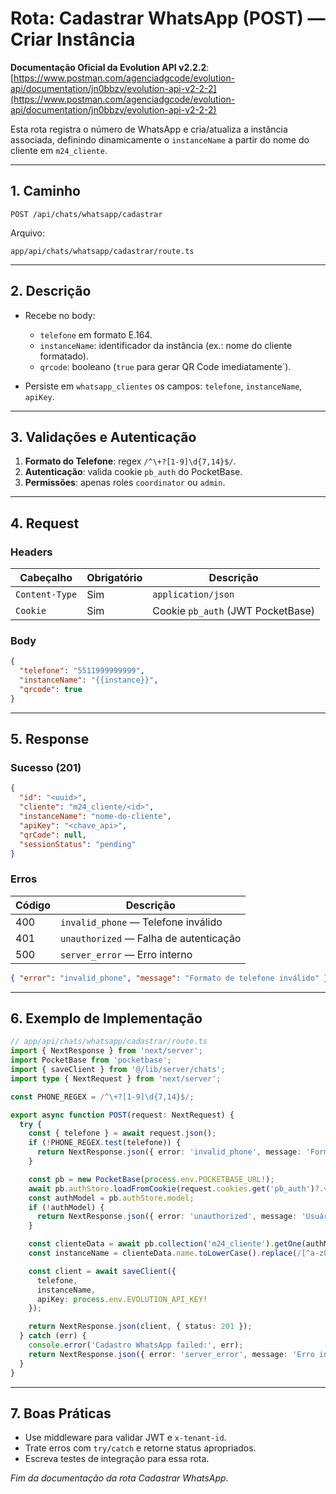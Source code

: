 # Rota: Cadastrar WhatsApp (POST) — Criar Instância

**Documentação Oficial da Evolution API v2.2.2**: [https://www.postman.com/agenciadgcode/evolution-api/documentation/jn0bbzv/evolution-api-v2-2-2](https://www.postman.com/agenciadgcode/evolution-api/documentation/jn0bbzv/evolution-api-v2-2-2)

Esta rota registra o número de WhatsApp e cria/atualiza a instância associada, definindo dinamicamente o `instanceName` a partir do nome do cliente em `m24_cliente`.

---

## 1. Caminho

```
POST /api/chats/whatsapp/cadastrar
```

Arquivo:

```
app/api/chats/whatsapp/cadastrar/route.ts
```

---

## 2. Descrição

* Recebe no body:

  * `telefone` em formato E.164.
  * `instanceName`: identificador da instância (ex.: nome do cliente formatado).
  * `qrcode`: booleano (`true` para gerar QR Code imediatamente\`).
* Persiste em `whatsapp_clientes` os campos: `telefone`, `instanceName`, `apiKey`.

---

## 3. Validações e Autenticação

1. **Formato do Telefone**: regex `/^\+?[1-9]\d{7,14}$/`.
2. **Autenticação**: valida cookie `pb_auth` do PocketBase.
3. **Permissões**: apenas roles `coordinator` ou `admin`.

---

## 4. Request

### Headers

| Cabeçalho      | Obrigatório | Descrição                         |
| -------------- | ----------- | --------------------------------- |
| `Content-Type` | Sim         | `application/json`                |
| `Cookie`       | Sim         | Cookie `pb_auth` (JWT PocketBase) |

### Body

```json
{
  "telefone": "5511999999999",
  "instanceName": "{{instance}}",
  "qrcode": true
}
```

---

## 5. Response

### Sucesso (201)

```json
{
  "id": "<uuid>",
  "cliente": "m24_cliente/<id>",
  "instanceName": "nome-do-cliente",
  "apiKey": "<chave_api>",
  "qrCode": null,
  "sessionStatus": "pending"
}
```

### Erros

| Código | Descrição                              |
| ------ | -------------------------------------- |
| 400    | `invalid_phone` — Telefone inválido    |
| 401    | `unauthorized` — Falha de autenticação |
| 500    | `server_error` — Erro interno          |

```json
{ "error": "invalid_phone", "message": "Formato de telefone inválido" }
```

---

## 6. Exemplo de Implementação

```ts
// app/api/chats/whatsapp/cadastrar/route.ts
import { NextResponse } from 'next/server';
import PocketBase from 'pocketbase';
import { saveClient } from '@/lib/server/chats';
import type { NextRequest } from 'next/server';

const PHONE_REGEX = /^\+?[1-9]\d{7,14}$/;

export async function POST(request: NextRequest) {
  try {
    const { telefone } = await request.json();
    if (!PHONE_REGEX.test(telefone)) {
      return NextResponse.json({ error: 'invalid_phone', message: 'Formato de telefone inválido' }, { status: 400 });
    }

    const pb = new PocketBase(process.env.POCKETBASE_URL!);
    await pb.authStore.loadFromCookie(request.cookies.get('pb_auth')?.value || '');
    const authModel = pb.authStore.model;
    if (!authModel) {
      return NextResponse.json({ error: 'unauthorized', message: 'Usuário não autenticado' }, { status: 401 });
    }

    const clienteData = await pb.collection('m24_cliente').getOne(authModel.id);
    const instanceName = clienteData.name.toLowerCase().replace(/[^a-z0-9]+/g, '-');

    const client = await saveClient({
      telefone,
      instanceName,
      apiKey: process.env.EVOLUTION_API_KEY!
    });

    return NextResponse.json(client, { status: 201 });
  } catch (err) {
    console.error('Cadastro WhatsApp failed:', err);
    return NextResponse.json({ error: 'server_error', message: 'Erro interno' }, { status: 500 });
  }
}
```

---

## 7. Boas Práticas

* Use middleware para validar JWT e `x-tenant-id`.
* Trate erros com `try/catch` e retorne status apropriados.
* Escreva testes de integração para essa rota.

*Fim da documentação da rota Cadastrar WhatsApp.*
